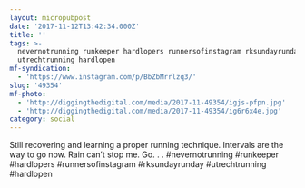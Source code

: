 ```yaml
---
layout: micropubpost
date: '2017-11-12T13:42:34.000Z'
title: ''
tags: >-
  nevernotrunning runkeeper hardlopers runnersofinstagram rksundayrunday
  utrechtrunning hardlopen
mf-syndication:
  - 'https://www.instagram.com/p/BbZbMrrlzq3/'
slug: '49354'
mf-photo:
  - 'http://diggingthedigital.com/media/2017-11-49354/igjs-pfpn.jpg'
  - 'http://diggingthedigital.com/media/2017-11-49354/ig6r6x4e.jpg'
category: social
---
```

Still recovering and learning a proper running technique. Intervals are the way to go now. Rain can’t stop me. Go. .
.
#nevernotrunning #runkeeper #hardlopers #runnersofinstagram #rksundayrunday #utrechtrunning #hardlopen
